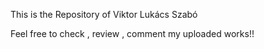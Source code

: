 This is the Repository of Viktor Lukács Szabó

Feel free to check ,  review , comment my uploaded works!!
